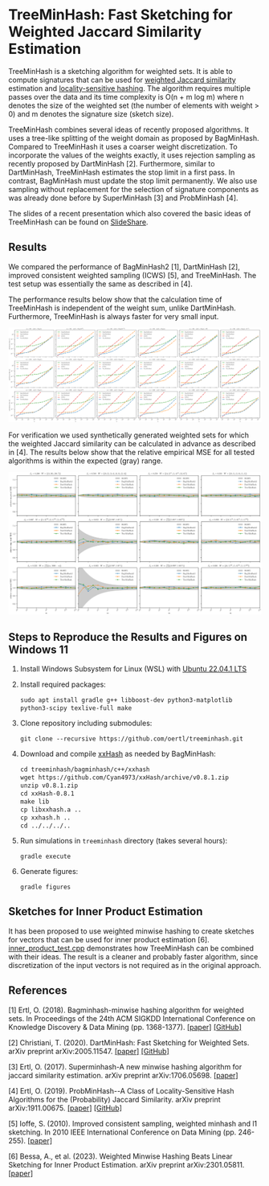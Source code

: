 # TreeMinHash: Fast Sketching for Weighted Jaccard Similarity Estimation

TreeMinHash is a sketching algorithm for weighted sets. It is able to compute signatures that can be used for [weighted Jaccard similarity](https://en.wikipedia.org/wiki/Jaccard_index#Weighted_Jaccard_similarity_and_distance) estimation and [locality-sensitive hashing](https://en.wikipedia.org/wiki/Locality-sensitive_hashing). The algorithm requires multiple passes over the data and its time complexity is O(n + m log m) where n denotes the size of the weighted set (the number of elements with weight > 0) and m denotes the signature size (sketch size). 

TreeMinHash combines several ideas of recently proposed algorithms. It uses a tree-like splitting of the weight domain as proposed by BagMinHash. Compared to TreeMinHash it uses a coarser weight discretization. To incorporate the values of the weights exactly, it uses rejection sampling as recently proposed by DartMinHash [2]. Furthermore, similar to DartMinHash, TreeMinHash estimates the stop limit in a first pass. In contrast, BagMinHash must update the stop limit permanently. We also use sampling without replacement for the selection of signature components as was already done before by SuperMinHash [3] and ProbMinHash [4].

The slides of a recent presentation which also covered the basic ideas of TreeMinHash can be found on [SlideShare](https://www.slideshare.net/OtmarErtl/speeding-up-minwise-hashing-for-weighted-sets-239311360).

## Results

We compared the performance of BagMinHash2 [1], DartMinHash [2], improved consistent weighted sampling (ICWS) [5], and TreeMinHash. The test setup was essentially the same as described in [4]. 


The performance results below show that the calculation time of TreeMinHash is independent of the weight sum, unlike DartMinHash. Furthermore, TreeMinHash is always faster for very small input.

![speed_charts.svg](paper/speed_charts.svg)

For verification we used synthetically generated weighted sets for which the weighted Jaccard similarity can be calculated in advance as described in [4]. The results below show that the relative empirical MSE for all tested algorithms is within the expected (gray) range.

![paper/error_charts.svg](paper/error_charts.svg)


## Steps to Reproduce the Results and Figures on Windows 11
1. Install Windows Subsystem for Linux (WSL) with [Ubuntu 22.04.1 LTS](https://apps.microsoft.com/store/detail/ubuntu-22041-lts/9PN20MSR04DW)

2. Install required packages:
   ```
   sudo apt install gradle g++ libboost-dev python3-matplotlib python3-scipy texlive-full make
   ```
3. Clone repository including submodules:
   ```
   git clone --recursive https://github.com/oertl/treeminhash.git
   ```
4. Download and compile [xxHash](https://github.com/Cyan4973/xxHash) as needed by BagMinHash:
   ```
   cd treeminhash/bagminhash/c++/xxhash
   wget https://github.com/Cyan4973/xxHash/archive/v0.8.1.zip
   unzip v0.8.1.zip
   cd xxHash-0.8.1
   make lib
   cp libxxhash.a ..
   cp xxhash.h ..
   cd ../../../..
   ```
5. Run simulations in `treeminhash` directory (takes several hours):
   ```
   gradle execute
   ```
6. Generate figures:
   ```
   gradle figures
   ```

## Sketches for Inner Product Estimation
It has been proposed to use weighted minwise hashing to create sketches for vectors that can be used for inner product estimation [6]. [inner_product_test.cpp](c++/inner_product_test.cpp) demonstrates how TreeMinHash can be combined with their ideas. The result is a cleaner and probably faster algorithm, since discretization of the input vectors is not required as in the original approach.

## References

[1] Ertl, O. (2018). Bagminhash-minwise hashing algorithm for weighted sets. In Proceedings of the 24th ACM SIGKDD International Conference on Knowledge Discovery & Data Mining (pp. 1368-1377). 
[[paper]](https://arxiv.org/abs/1802.03914) [[GitHub]](https://github.com/oertl/bagminhash)

[2] Christiani, T. (2020). DartMinHash: Fast Sketching for Weighted Sets. arXiv preprint arXiv:2005.11547. 
[[paper]](https://arxiv.org/abs/2005.11547) [[GitHub]](https://github.com/tobc/dartminhash)

[3] Ertl, O. (2017). Superminhash-A new minwise hashing algorithm for jaccard similarity estimation. arXiv preprint arXiv:1706.05698. [[paper]](https://arxiv.org/abs/1706.05698)

[4] Ertl, O. (2019). ProbMinHash--A Class of Locality-Sensitive Hash Algorithms for the (Probability) Jaccard Similarity. arXiv preprint arXiv:1911.00675. [[paper]](https://arxiv.org/abs/1911.00675) [[GitHub]](https://github.com/oertl/probminhash) 

[5] Ioffe, S. (2010). Improved consistent sampling, weighted minhash and l1 sketching. In 2010 IEEE International Conference on Data Mining (pp. 246-255). [[paper]](https://research.google/pubs/pub36928.pdf)

[6] Bessa, A., et al. (2023). Weighted Minwise Hashing Beats Linear Sketching for Inner Product Estimation. arXiv preprint arXiv:2301.05811. [[paper]](https://arxiv.org/abs/2301.05811)
